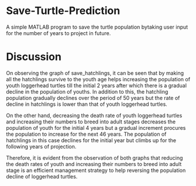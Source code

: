 # Save-Turtle-Prediction

A simple MATLAB program to save the turtle population bytaking user input for the number of years to project in future.


# Discussion

On observing the graph of save_hatchlings, it can be seen that by making all the hatchlings survive to the youth age helps increasing the population of youth loggerhead turtles till the initial 2 years after which there is a gradual decline in the population of youths. In addition to this, the hatchling population gradually declines over the period of 50 years but the rate of decline in hatchlings is lower than that of youth loggerhead turtles.

On the other hand, decreasing the death rate of youth loggerhead turtles and increasing their numbers to breed into adult stages decreases the population of youth for the initial 4 years but a gradual increment procures the population to increase for the next 46 years. The population of hatchlings in this case declines for the initial year but climbs up for the following years of projection.

Therefore, it is evident from the observation of both graphs that reducing the death rates of youth and increasing their numbers to breed into adult stage is an efficient management strategy to help reversing the population decline of loggerhead turtles.
